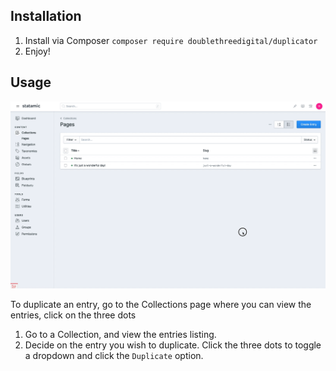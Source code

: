 ## Installation

1. Install via Composer `composer require doublethreedigital/duplicator`
2. Enjoy!

## Usage

![Demo](./demo.gif)

To duplicate an entry, go to the Collections page where you can view the entries, click on the three dots

1. Go to a Collection, and view the entries listing.
2. Decide on the entry you wish to duplicate. Click the three dots to toggle a dropdown and click the `Duplicate` option.